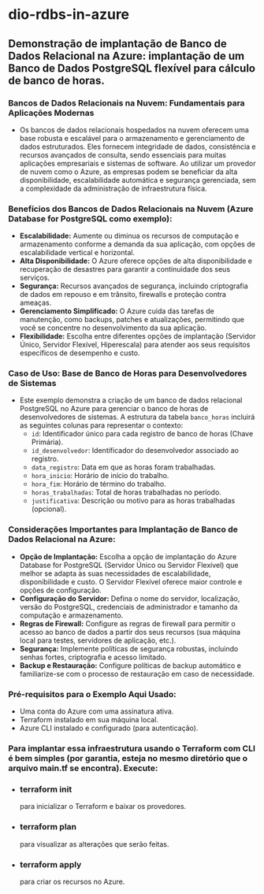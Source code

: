 # dio-rdbs-in-azure
## Demonstração de implantação de Banco de Dados Relacional na Azure: implantação de um Banco de Dados PostgreSQL flexível para cálculo de banco de horas.

### Bancos de Dados Relacionais na Nuvem: Fundamentais para Aplicações Modernas
  - Os bancos de dados relacionais hospedados na nuvem oferecem uma base robusta e escalável para o armazenamento e gerenciamento de dados estruturados. Eles fornecem integridade de dados, consistência e recursos avançados de consulta, sendo essenciais para muitas aplicações empresariais e sistemas de software. Ao utilizar um provedor de nuvem como o Azure, as empresas podem se beneficiar da alta disponibilidade, escalabilidade automática e segurança gerenciada, sem a complexidade da administração de infraestrutura física.

### Benefícios dos Bancos de Dados Relacionais na Nuvem (Azure Database for PostgreSQL como exemplo):
  - **Escalabilidade:** Aumente ou diminua os recursos de computação e armazenamento conforme a demanda da sua aplicação, com opções de escalabilidade vertical e horizontal.
  - **Alta Disponibilidade:** O Azure oferece opções de alta disponibilidade e recuperação de desastres para garantir a continuidade dos seus serviços.
  - **Segurança:** Recursos avançados de segurança, incluindo criptografia de dados em repouso e em trânsito, firewalls e proteção contra ameaças.
  - **Gerenciamento Simplificado:** O Azure cuida das tarefas de manutenção, como backups, patches e atualizações, permitindo que você se concentre no desenvolvimento da sua aplicação.
  - **Flexibilidade:** Escolha entre diferentes opções de implantação (Servidor Único, Servidor Flexível, Hiperescala) para atender aos seus requisitos específicos de desempenho e custo.

### Caso de Uso: Base de Banco de Horas para Desenvolvedores de Sistemas
  - Este exemplo demonstra a criação de um banco de dados relacional PostgreSQL no Azure para gerenciar o banco de horas de desenvolvedores de sistemas. A estrutura da tabela `banco_horas` incluirá as seguintes colunas para representar o contexto:
    - `id`: Identificador único para cada registro de banco de horas (Chave Primária).
    - `id_desenvolvedor`: Identificador do desenvolvedor associado ao registro.
    - `data_registro`: Data em que as horas foram trabalhadas.
    - `hora_inicio`: Horário de início do trabalho.
    - `hora_fim`: Horário de término do trabalho.
    - `horas_trabalhadas`: Total de horas trabalhadas no período.
    - `justificativa`: Descrição ou motivo para as horas trabalhadas (opcional).

### Considerações Importantes para Implantação de Banco de Dados Relacional na Azure:
  - **Opção de Implantação:** Escolha a opção de implantação do Azure Database for PostgreSQL (Servidor Único ou Servidor Flexível) que melhor se adapta às suas necessidades de escalabilidade, disponibilidade e custo. O Servidor Flexível oferece maior controle e opções de configuração.
  - **Configuração do Servidor:** Defina o nome do servidor, localização, versão do PostgreSQL, credenciais de administrador e tamanho da computação e armazenamento.
  - **Regras de Firewall:** Configure as regras de firewall para permitir o acesso ao banco de dados a partir dos seus recursos (sua máquina local para testes, servidores de aplicação, etc.).
  - **Segurança:** Implemente políticas de segurança robustas, incluindo senhas fortes, criptografia e acesso limitado.
  - **Backup e Restauração:** Configure políticas de backup automático e familiarize-se com o processo de restauração em caso de necessidade.

### Pré-requisitos para o Exemplo Aqui Usado:
  - Uma conta do Azure com uma assinatura ativa.
  - Terraform instalado em sua máquina local.
  - Azure CLI instalado e configurado (para autenticação).

### Para implantar essa infraestrutura usando o Terraform com CLI é bem simples (por garantia, esteja no mesmo diretório que o arquivo main.tf se encontra). Execute:
  - <h3>terraform init</h3> para inicializar o Terraform e baixar os provedores.
  - <h3>terraform plan</h3> para visualizar as alterações que serão feitas.
  - <h3>terraform apply</h3> para criar os recursos no Azure.
